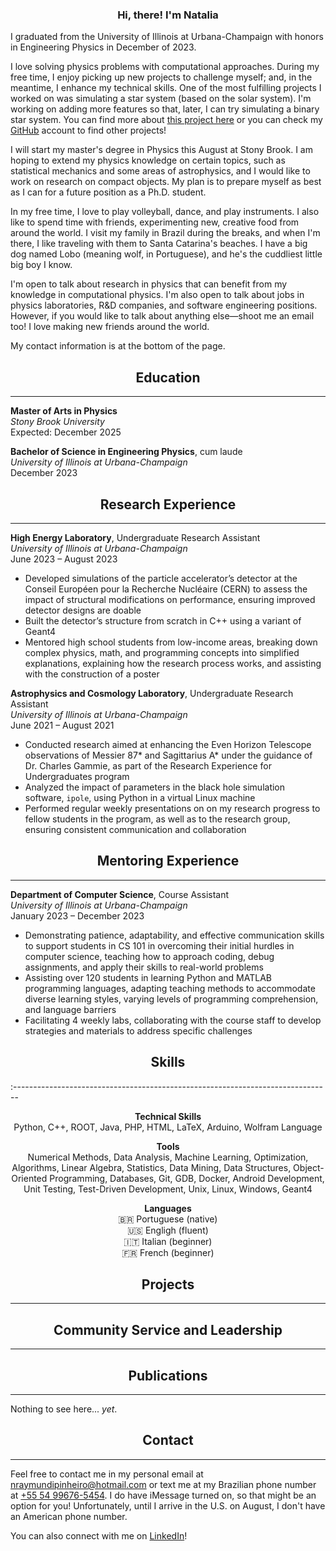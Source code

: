 <!----------------------------------- INTRO ----------------------------------->

<h3 style="text-align:center">Hi, there! I'm Natalia</h3>

I graduated from the University of Illinois at
Urbana-Champaign with honors in Engineering Physics in December of 2023.

I love solving physics problems with computational approaches. During my free
time, I enjoy picking up new projects to challenge myself; and, in the meantime,
I enhance my technical skills.
One of the most fulfilling projects I worked on was simulating a star system
(based on the solar system). I'm working on adding more features so that, later,
I can try simulating a binary star system. You can find more about
[this project here](https://github.com/nraymundipinheiro/star-system-simulator)
or you can check my [GitHub](https://github.com/nraymundipinheiro) account
to find other projects!

I will start my master's degree in Physics this August at Stony Brook.
I am hoping to extend my physics knowledge on certain topics, such as
statistical mechanics and some areas of astrophysics, and I would like to
work on research on compact objects. My plan is to prepare myself as best as I
can for a future position as a Ph.D. student.

In my free time, I love to play volleyball, dance, and play instruments. I also
like to spend time with friends, experimenting new, creative food from around
the world. I visit my family in Brazil during the breaks, and when I'm there,
I like traveling with them to Santa Catarina's beaches. I have a big dog
named Lobo (meaning wolf, in Portuguese), and he's the cuddliest little big boy
I know.

I'm open to talk about research in physics that can benefit from my knowledge in
computational physics. I'm also open to talk about jobs in physics laboratories,
R&D companies, and software engineering positions.
However, if you would like to talk about anything else&mdash;shoot me an email
too! I love making new friends around the world.

My contact information is at the bottom of the page.


<!--------------------------------- EDUCATION --------------------------------->

<div class="container">
    <div style="text-align:center">
        <h2>Education</h2>
        <hr>
    </div>
</div>


<b>Master of Arts in Physics</b> <br>
<i>Stony Brook University</i><br>
Expected: December 2025

<b>Bachelor of Science in Engineering Physics</b>, cum laude <br>
<i>University of Illinois at Urbana-Champaign</i><br>
December 2023

<!---------------------------- RESEARCH EXPERIENCE ---------------------------->

<div class="container">
    <div style="text-align:center">
        <h2>Research Experience</h2>
        <hr>
    </div>
</div>


<b>High Energy Laboratory</b>, Undergraduate Research Assistant<br>
<i>University of Illinois at Urbana-Champaign</i><br>
June 2023 &ndash; August 2023
- Developed simulations of the particle accelerator’s detector at the Conseil Européen pour la Recherche Nucléaire (CERN) to assess the impact of structural modifications on performance, ensuring improved detector designs are doable
- Built the detector’s structure from scratch in C++ using a variant of Geant4
- Mentored high school students from low-income areas, breaking down complex physics, math, and programming concepts into simplified explanations, explaining how the research process works, and assisting with the construction of a poster

<b>Astrophysics and Cosmology Laboratory</b>, Undergraduate Research Assistant<br>
<i>University of Illinois at Urbana-Champaign</i><br>
June 2021 &ndash; August 2021
- Conducted research aimed at enhancing the Even Horizon Telescope observations of Messier 87* and Sagittarius A* under the guidance of Dr. Charles Gammie, as part of the Research Experience for Undergraduates program
- Analyzed the impact of parameters in the black hole simulation software, `ipole`, using Python in a virtual Linux machine
- Performed regular weekly presentations on on my research progress to fellow students in the program, as well as to the research group, ensuring consistent communication and collaboration

<!--------------------------- MENTORING EXPERIENCE ---------------------------->

<div class="container">
    <div style="text-align:center">
        <h2>Mentoring Experience</h2>
        <hr>
    </div>
</div>


<b>Department of Computer Science</b>, Course Assistant<br>
<i>University of Illinois at Urbana-Champaign</i><br>
January 2023 &ndash; December 2023
- Demonstrating patience, adaptability, and effective communication skills to
support students in CS 101 in overcoming their initial hurdles in computer science,
teaching how to approach coding, debug assignments, and apply their skills to
real-world problems
- Assisting over 120 students in learning Python and MATLAB programming
languages, adapting teaching methods to accommodate diverse learning styles,
varying levels of programming comprehension, and language barriers
- Facilitating 4 weekly labs, collaborating with the course staff to develop
strategies and materials to address specific challenges 

<!---------------------------------- SKILLS ----------------------------------->

<div class="container">
    <div style="text-align:center">
        <h2>Skills</h2>
    </div>
</div>
:-------------------------------------------------------------------------------

<p style="text-align:center">
    <b>Technical Skills</b><br>
    Python, C++, ROOT, Java, PHP, HTML, LaTeX, Arduino, Wolfram Language
</p>

<p style="text-align:center">
    <b>Tools</b><br>
    Numerical Methods, Data Analysis, Machine Learning, Optimization,
    Algorithms, Linear Algebra, Statistics, Data Mining, Data Structures,
    Object-Oriented Programming, Databases, Git, GDB, Docker, Android
    Development, Unit Testing, Test-Driven Development, Unix, Linux, Windows,
    Geant4
</p>

<p style="text-align:center">
    <b>Languages</b><br>
    🇧🇷 Portuguese (native)<br>
    🇺🇸 Engligh (fluent)<br>
    🇮🇹 Italian (beginner)<br>
    🇫🇷 French (beginner)<br>
</p>

<!--------------------------------- PROJECTS ---------------------------------->

<div class="container">
    <div style="text-align:center">
        <h2>Projects</h2>
        <hr>
    </div>
</div>


<!--------------------- COMMUNITY SERVICE & LEADERSHIP ------------------------>

<div class="container">
    <div style="text-align:center">
        <h2>Community Service and Leadership</h2>
        <hr>
    </div>
</div>


<!------------------------------ PUBLICATIONS --------------------------------->

<div class="container">
    <div style="text-align:center">
        <h2>Publications</h2>
        <hr>
    </div>
</div>


Nothing to see here... <i>yet</i>.


<!--------------------------------- CONTACT ----------------------------------->

<div class="container">
    <div style="text-align:center">
        <h2>Contact</h2>
        <hr>
    </div>
</div>


Feel free to contact me in my personal email at [nraymundipinheiro@hotmail.com](mailto:nraymundipinheiro@hotmail.com) or text me at my Brazilian phone number
at [+55 54 99676-5454](tel:5554996765454). I do have iMessage turned on, so that
might be an option for you! Unfortunately, until I arrive in the U.S. on August,
I don't have an American phone number.

You can also connect with me on
[LinkedIn](https://www.linkedin.com/in/natalia-raymundi-pinheiro/)!